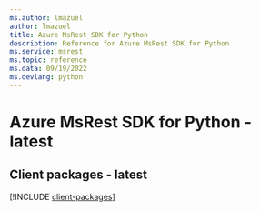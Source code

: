 ```yaml
---
ms.author: lmazuel
author: lmazuel
title: Azure MsRest SDK for Python
description: Reference for Azure MsRest SDK for Python
ms.service: msrest
ms.topic: reference
ms.data: 09/19/2022
ms.devlang: python
---
```

# Azure MsRest SDK for Python - latest

## Client packages - latest
[!INCLUDE [client-packages](msrest-client-index.md)]